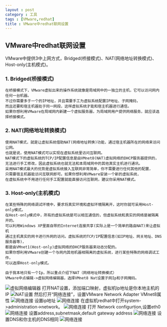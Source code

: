 ```yaml
---
layout : post
category : 工具
tags : [VMware,redhat]
title : VMware中redhat联网设置
---
```


## VMware中redhat联网设置 ##
VMware中提供3中上网方式，Bridged(桥接模式)、NAT(网络地址转换模式)、Host-only(主机模式)。

### 1. Bridged(桥接模式) ###
	在桥接模式下，VMware虚拟出来的操作系统就像是局域网中的一独立的主机，它可以访问网内任何一台机器。
	不过你需要多于一个的IP地址，并且需要手工为虚拟系统配置IP地址、子网掩码，
	而且还要和宿主机器处于同一网段，这样虚拟系统才能和宿主机器进行通信。
	如果你想利用VMware在局域网内新建一个虚拟服务器，为局域网用户提供网络服务，就应该选择桥接模式。
### 2. NAT(网络地址转换模式) ###
	使用NAT模式，就是让虚拟系统借助NAT(网络地址转换)功能，通过宿主机器所在的网络来访问公网。
	也就是说，使用NAT模式可以实现在虚拟系统里访问互联网。
	NAT模式下的虚拟系统的TCP/IP配置信息是由VMnet8(NAT)虚拟网络的DHCP服务器提供的，
	无法进行手工修改，因此虚拟系统也就无法和本局域网中的其他真实主机进行通讯。
	采用NAT模式最大的优势是虚拟系统接入互联网非常简单，你不需要进行任何其他的配置，
	只需要宿主机器能访问互联网即可。如果你想利用VMware安装一个新的虚拟系统，
	在虚拟系统中不用进行任何手工配置就能直接访问互联网，建议你采用NAT模式。
### 3. Host-only(主机模式) ###
	在某些特殊的网络调试环境中，要求将真实环境和虚拟环境隔离开，这时你就可采用Host-only模式。
	在Host-only模式中，所有的虚拟系统是可以相互通信的，但虚拟系统和真实的网络是被隔离开的。
	可以利用Windows XP里面自带的Internet连接共享(实际上是一个简单的路由NAT)来让虚拟机
	通过主机真实的网卡进行外网的访问。虚拟系统的TCP/IP配置信息(如IP地址、网关地址、DNS服务器等)，
	都是由VMnet1(Host-only)虚拟网络的DHCP服务器来动态分配的。  
	如果你想利用VMware创建一个与网内其他机器相隔离的虚拟系统，进行某些特殊的网络调试工作，
	可以选择Host-only模式。

    由于我本地只有一个Ip，所以重点介绍下NAT（网络地址转换模式）
    VMware中点编辑->虚拟网络编辑器，选择VMnet8 Nat设置子网Ip和子网掩码。
![虚拟网络编辑器](https://github.com/weihao1985/weihao1985.github.com/raw/master/_posts/VMware_redhat_network/11.JPG)
    打开NAT设置，添加端口映射，虚拟机Ip地址是你本地主机的IP	
![NAT设置](https://github.com/weihao1985/weihao1985.github.com/raw/master/_posts/VMware_redhat_network/2.JPG)
    然后打开“网络连接”，设置VMware Network Adapter VMnet8属性
![网络连接](https://github.com/weihao1985/weihao1985.github.com/raw/master/_posts/VMware_redhat_network/33.JPG)
    设置ip地址
![网络连接](https://github.com/weihao1985/weihao1985.github.com/raw/master/_posts/VMware_redhat_network/44.JPG)
    在虚拟机redhat中打开system->administration->network。
![网络连接](https://github.com/weihao1985/weihao1985.github.com/raw/master/_posts/VMware_redhat_network/55.JPG)
    打开 Network configurtion,设置eth0
![网络连接](https://github.com/weihao1985/weihao1985.github.com/raw/master/_posts/VMware_redhat_network/66.JPG)
	设置address,subnetmask,default gateway address
![网络连接](https://github.com/weihao1985/weihao1985.github.com/raw/master/_posts/VMware_redhat_network/77.JPG)
    设置DNS和你主机的DNS相同
![网络连接](https://github.com/weihao1985/weihao1985.github.com/raw/master/_posts/VMware_redhat_network/8.JPG)
